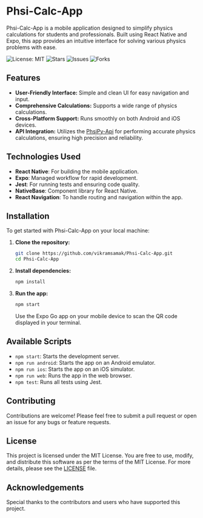 # Phsi-Calc-App

Phsi-Calc-App is a mobile application designed to simplify physics calculations for students and professionals. Built using React Native and Expo, this app provides an intuitive interface for solving various physics problems with ease.

![License: MIT](https://img.shields.io/badge/License-MIT-green.svg) ![Stars](https://img.shields.io/github/stars/vikramsamak/Phsi-Calc-App?style=social) ![Issues](https://img.shields.io/github/issues/vikramsamak/Phsi-Calc-App) ![Forks](https://img.shields.io/github/forks/vikramsamak/Phsi-Calc-App?style=social)

## Features

- **User-Friendly Interface:** Simple and clean UI for easy navigation and input.
- **Comprehensive Calculations:** Supports a wide range of physics calculations.
- **Cross-Platform Support:** Runs smoothly on both Android and iOS devices.
- **API Integration:** Utilizes the [PhsiPy-Api](https://github.com/vikramsamak/PhsiPy-Api) for performing accurate physics calculations, ensuring high precision and reliability.

## Technologies Used

- **React Native**: For building the mobile application.
- **Expo**: Managed workflow for rapid development.
- **Jest**: For running tests and ensuring code quality.
- **NativeBase**: Component library for React Native.
- **React Navigation**: To handle routing and navigation within the app.

## Installation

To get started with Phsi-Calc-App on your local machine:

1. **Clone the repository:**

   ```bash
   git clone https://github.com/vikramsamak/Phsi-Calc-App.git
   cd Phsi-Calc-App
   ```

2. **Install dependencies:**

   ```bash
   npm install
   ```

3. **Run the app:**

   ```bash
   npm start
   ```

   Use the Expo Go app on your mobile device to scan the QR code displayed in your terminal.

## Available Scripts

- `npm start`: Starts the development server.
- `npm run android`: Starts the app on an Android emulator.
- `npm run ios`: Starts the app on an iOS simulator.
- `npm run web`: Runs the app in the web browser.
- `npm test`: Runs all tests using Jest.

## Contributing

Contributions are welcome! Please feel free to submit a pull request or open an issue for any bugs or feature requests.

## License

This project is licensed under the MIT License. You are free to use, modify, and distribute this software as per the terms of the MIT License. For more details, please see the [LICENSE](LICENSE) file.

## Acknowledgements

Special thanks to the contributors and users who have supported this project.
